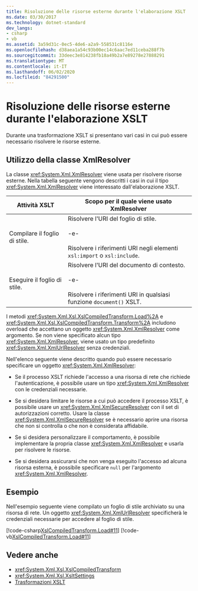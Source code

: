 ```yaml
---
title: Risoluzione delle risorse esterne durante l'elaborazione XSLT
ms.date: 03/30/2017
ms.technology: dotnet-standard
dev_langs:
- csharp
- vb
ms.assetid: 3a59d31c-0ec5-4de6-a2a9-558531c8116e
ms.openlocfilehash: d38aea1a54c93b00ec14c6aac7ed11ceba288f7b
ms.sourcegitcommit: 33deec3e814238fb18a49b2a7e89278e27888291
ms.translationtype: MT
ms.contentlocale: it-IT
ms.lasthandoff: 06/02/2020
ms.locfileid: "84291500"
---
```

# <a name="resolving-external-resources-during-xslt-processing"></a>Risoluzione delle risorse esterne durante l'elaborazione XSLT
Durante una trasformazione XSLT si presentano vari casi in cui può essere necessario risolvere le risorse esterne.  
  
## <a name="using-the-xmlresolver-class"></a>Utilizzo della classe XmlResolver  
 La classe <xref:System.Xml.XmlResolver> viene usata per risolvere risorse esterne. Nella tabella seguente vengono descritti i casi in cui il tipo <xref:System.Xml.XmlResolver> viene interessato dall'elaborazione XSLT.  
  
|Attività XSLT|Scopo per il quale viene usato XmlResolver|  
|---------------|--------------------------------------|  
|Compilare il foglio di stile.|Risolvere l'URI del foglio di stile.<br /><br /> -e-<br /><br /> Risolvere i riferimenti URI negli elementi `xsl:import` o `xsl:include`.|  
|Eseguire il foglio di stile.|Risolvere l'URI del documento di contesto.<br /><br /> -e-<br /><br /> Risolvere i riferimenti URI in qualsiasi funzione `document()` XSLT.|  
  
 I metodi <xref:System.Xml.Xsl.XslCompiledTransform.Load%2A> e <xref:System.Xml.Xsl.XslCompiledTransform.Transform%2A> includono overload che accettano un oggetto <xref:System.Xml.XmlResolver> come argomento. Se non viene specificato alcun tipo <xref:System.Xml.XmlResolver>, viene usato un tipo predefinito <xref:System.Xml.XmlUrlResolver> senza credenziali.  
  
 Nell'elenco seguente viene descritto quando può essere necessario specificare un oggetto <xref:System.Xml.XmlResolver>:  
  
- Se il processo XSLT richiede l'accesso a una risorsa di rete che richiede l'autenticazione, è possibile usare un tipo <xref:System.Xml.XmlResolver> con le credenziali necessarie.  
  
- Se si desidera limitare le risorse a cui può accedere il processo XSLT, è possibile usare un <xref:System.Xml.XmlSecureResolver> con il set di autorizzazioni corretto. Usare la classe <xref:System.Xml.XmlSecureResolver> se è necessario aprire una risorsa che non si controlla o che non è considerata affidabile.  
  
- Se si desidera personalizzare il comportamento, è possibile implementare la propria classe <xref:System.Xml.XmlResolver> e usarla per risolvere le risorse.  
  
- Se si desidera assicurarsi che non venga eseguito l'accesso ad alcuna risorsa esterna, è possibile specificare `null` per l'argomento <xref:System.Xml.XmlResolver>.  
  
## <a name="example"></a>Esempio  
 Nell'esempio seguente viene compilato un foglio di stile archiviato su una risorsa di rete. Un oggetto <xref:System.Xml.XmlUrlResolver> specificherà le credenziali necessarie per accedere al foglio di stile.  
  
 [!code-csharp[XslCompiledTransform.Load#11](../../../../samples/snippets/csharp/VS_Snippets_Data/XslCompiledTransform.Load/CS/Xslt_Load_v2.cs#11)]
 [!code-vb[XslCompiledTransform.Load#11](../../../../samples/snippets/visualbasic/VS_Snippets_Data/XslCompiledTransform.Load/VB/Xslt_Load_v2.vb#11)]  
  
## <a name="see-also"></a>Vedere anche

- <xref:System.Xml.Xsl.XslCompiledTransform>
- <xref:System.Xml.Xsl.XsltSettings>
- [Trasformazioni XSLT](xslt-transformations.md)
